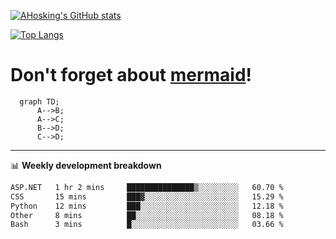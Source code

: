 [![AHosking's GitHub stats](https://github-readme-stats.vercel.app/api?username=ahosking&count_private=true&show_icons=true&theme=onedark&hide_rank=true&include_all_commits=true)](https://github.com/ahosking)

[![Top Langs](https://github-readme-stats.vercel.app/api/top-langs/?username=ahosking&layout=compact&theme=onedark)](https://github.com/ahosking)


# Don't forget about [mermaid](https://github.blog/2022-02-14-include-diagrams-markdown-files-mermaid/)!

```mermaid
  graph TD;
      A-->B;
      A-->C;
      B-->D;
      C-->D;
```
-------

📊 **Weekly development breakdown**

<!--START_SECTION:waka-->

```txt
ASP.NET   1 hr 2 mins     ███████████████▒░░░░░░░░░   60.70 %
CSS       15 mins         ███▓░░░░░░░░░░░░░░░░░░░░░   15.29 %
Python    12 mins         ███░░░░░░░░░░░░░░░░░░░░░░   12.18 %
Other     8 mins          ██░░░░░░░░░░░░░░░░░░░░░░░   08.18 %
Bash      3 mins          █░░░░░░░░░░░░░░░░░░░░░░░░   03.66 %
```

<!--END_SECTION:waka-->
